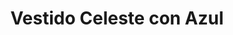 ---
id: vestido-maxi-celeste
title: Vestido Celeste con Azul 
regularPrice: 66.11
price: 56.2
image: 
    - vestido-maxi-celeste-1.webp
    - vestido-maxi-celeste-2.webp  
description: Vestido maxi, cuello V, elástico en busto y cintura.
material: Algodón
sizes: 
- S
- M
- L
- XL
creationDate: "2025/02/01"
isSale: true
isStock: true
startDate: "2025-02-11"
endDate: "2025-02-15"
---